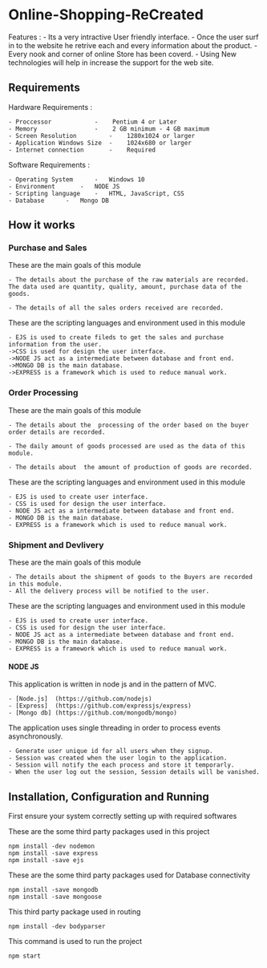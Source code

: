 # Online-Shopping-ReCreated

Features :
	- Its a very intractive User friendly interface.
	- Once the user surf in to the website he retrive each and every information about the product.
	- Every nook and corner of online Store has been coverd.
	- Using New technologies will help in increase the support for the web site.

## Requirements 

Hardware Requirements :
	
	- Proccessor 		    - 	 Pentium 4 or Later
	- Memory    		    -	 2 GB minimum - 4 GB maximum
	- Screen Resolution 	    -	 1280x1024 or larger
	- Application Windows Size  -	 1024x680 or larger
	- Internet connection 	    -	 Required

Software Requirements :

	- Operating System  	-	Windows 10
	- Environment		-	NODE JS
	- Scripting language	-	HTML, JavaScript, CSS
	- Database		-	Mongo DB

## How it works

### Purchase and Sales

These are the main goals of this module 

	- The details about the purchase of the raw materials are recorded. The data used are quantity, quality, amount, purchase data of the goods.  
	
	- The details of all the sales orders received are recorded.

These are the scripting languages and environment used in this module 

	- EJS is used to create fileds to get the sales and purchase information from the user.
	->CSS is used for design the user interface.
	->NODE JS act as a intermediate between database and front end.
	->MONGO DB is the main database.
	->EXPRESS is a framework which is used to reduce manual work.

### Order Processing

These are the main goals of this module 

	- The details about the  processing of the order based on the buyer order details are recorded. 
	
	- The daily amount of goods processed are used as the data of this module.
	
	- The details about  the amount of production of goods are recorded.

These are the scripting languages and environment used in this module 

	- EJS is used to create user interface.
	- CSS is used for design the user interface.
	- NODE JS act as a intermediate between database and front end.
	- MONGO DB is the main database.
	- EXPRESS is a framework which is used to reduce manual work.


### Shipment and Devlivery 

These are the main goals of this module

	- The details about the shipment of goods to the Buyers are recorded in this module.
	- All the delivery process will be notified to the user.

These are the scripting languages and environment used in this module 

	- EJS is used to create user interface.
	- CSS is used for design the user interface.
	- NODE JS act as a intermediate between database and front end.
	- MONGO DB is the main database.
	- EXPRESS is a framework which is used to reduce manual work.

#### NODE JS 

This application is written in node js and in the pattern of MVC.

	- [Node.js]  (https://github.com/nodejs)
	- [Express]  (https://github.com/expressjs/express)
	- [Mongo db] (https://github.com/mongodb/mongo)

The application uses single threading in order to process events asynchronously.
	
	- Generate user unique id for all users when they signup.
	- Session was created when the user login to the application.
	- Session will notify the each process and store it temporarly.
	- When the user log out the session, Session details will be vanished. 

## Installation, Configuration and Running 

First ensure your system correctly setting up with required softwares 

These are the some third party packages used in this project

```console 
npm install -dev nodemon
npm install -save express 
npm install -save ejs
```
These are the some third party packages used for Database connectivity 

```console
npm install -save mongodb
npm install -save mongoose
```   

This third party package used in routing

```console
npm install -dev bodyparser
```

This command is used to run the project
 
```console
npm start
```
